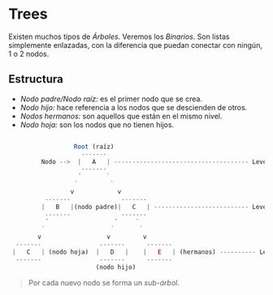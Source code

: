 # Trees

Existen muchos tipos de _Árboles_. Veremos los _Binarios_. Son listas simplemente enlazadas, con la diferencia que puedan conectar con ningún, 1 o 2 nodos.

## Estructura

- _*Nodo padre/Nodo raíz:*_ es el primer nodo que se crea.
- _*Nodo hijo:*_ hace referencia a los nodos que se descienden de otros.
- _*Nodos hermanos:*_ son aquellos que están en el mismo nivel.
- _*Nodo hoja:*_ son los nodos que no tienen hijos.

```js

                  Root (raíz)
                    -------
         Nodo -->  |   A   | ------------------------------------- Level 0
                    -------
                   ´       `
                  ´         `
                 v            v
          -------              -------
         |   B   |(nodo padre)|   C   | -------------------------- Level 1
          -------              -------
          ´                  ´     `
         ´                  ´       `
        v                  v         v
  -------                -------      -------
 |   C   | (nodo hoja)  |   D   |    |   E   | (hermanos) ---------- Level 2
  -------                -------      -------
                        (nodo hijo)
```

> Por cada nuevo nodo se forma un _sub-árbol_.
